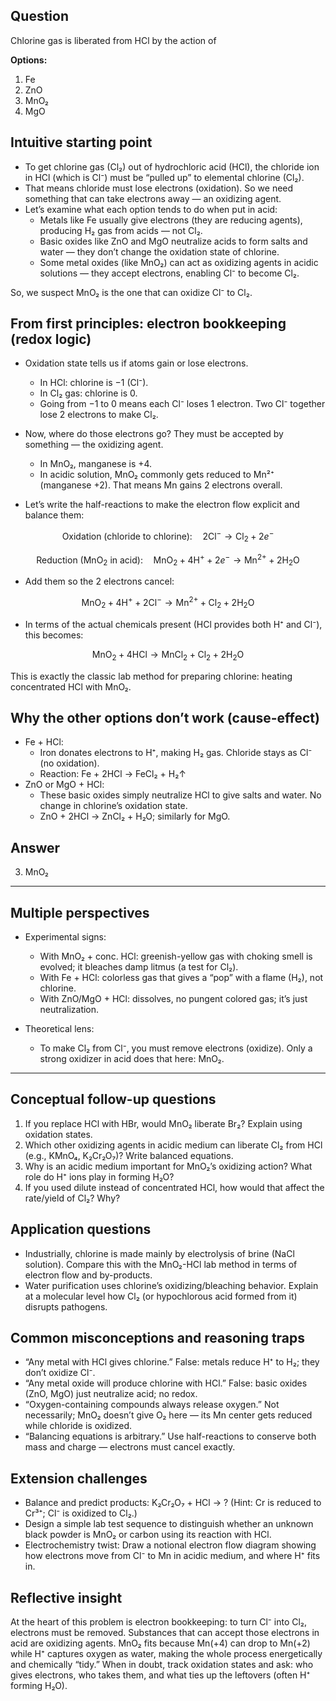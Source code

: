 ## Question
Chlorine gas is liberated from HCl by the action of

**Options:**

1. Fe
2. ZnO
3. MnO₂
4. MgO

## Intuitive starting point
- To get chlorine gas (Cl₂) out of hydrochloric acid (HCl), the chloride ion in HCl (which is Cl⁻) must be “pulled up” to elemental chlorine (Cl₂).  
- That means chloride must lose electrons (oxidation). So we need something that can take electrons away — an oxidizing agent.
- Let’s examine what each option tends to do when put in acid:
  - Metals like Fe usually give electrons (they are reducing agents), producing H₂ gas from acids — not Cl₂.
  - Basic oxides like ZnO and MgO neutralize acids to form salts and water — they don’t change the oxidation state of chlorine.
  - Some metal oxides (like MnO₂) can act as oxidizing agents in acidic solutions — they accept electrons, enabling Cl⁻ to become Cl₂.

So, we suspect MnO₂ is the one that can oxidize Cl⁻ to Cl₂.

## From first principles: electron bookkeeping (redox logic)
- Oxidation state tells us if atoms gain or lose electrons.
  - In HCl: chlorine is −1 (Cl⁻).
  - In Cl₂ gas: chlorine is 0.
  - Going from −1 to 0 means each Cl⁻ loses 1 electron. Two Cl⁻ together lose 2 electrons to make Cl₂.

- Now, where do those electrons go? They must be accepted by something — the oxidizing agent.
  - In MnO₂, manganese is +4.
  - In acidic solution, MnO₂ commonly gets reduced to Mn²⁺ (manganese +2). That means Mn gains 2 electrons overall.

- Let’s write the half-reactions to make the electron flow explicit and balance them:

```math
\text{Oxidation (chloride to chlorine):}\quad 2\text{Cl}^- \rightarrow \text{Cl}_2 + 2e^- 
```

```math
\text{Reduction (MnO}_2 \text{ in acid):}\quad \text{MnO}_2 + 4\text{H}^+ + 2e^- \rightarrow \text{Mn}^{2+} + 2\text{H}_2\text{O}
```

- Add them so the 2 electrons cancel:
  
```math
\text{MnO}_2 + 4\text{H}^+ + 2\text{Cl}^- \rightarrow \text{Mn}^{2+} + \text{Cl}_2 + 2\text{H}_2\text{O}
```

- In terms of the actual chemicals present (HCl provides both H⁺ and Cl⁻), this becomes:

```math
\text{MnO}_2 + 4\text{HCl} \rightarrow \text{MnCl}_2 + \text{Cl}_2 + 2\text{H}_2\text{O}
```

This is exactly the classic lab method for preparing chlorine: heating concentrated HCl with MnO₂.

## Why the other options don’t work (cause-effect)
- Fe + HCl:
  - Iron donates electrons to H⁺, making H₂ gas. Chloride stays as Cl⁻ (no oxidation).
  - Reaction: Fe + 2HCl → FeCl₂ + H₂↑
- ZnO or MgO + HCl:
  - These basic oxides simply neutralize HCl to give salts and water. No change in chlorine’s oxidation state.
  - ZnO + 2HCl → ZnCl₂ + H₂O; similarly for MgO.

## Answer
3. MnO₂

---

## Multiple perspectives

- Experimental signs:
  - With MnO₂ + conc. HCl: greenish-yellow gas with choking smell is evolved; it bleaches damp litmus (a test for Cl₂).
  - With Fe + HCl: colorless gas that gives a “pop” with a flame (H₂), not chlorine.
  - With ZnO/MgO + HCl: dissolves, no pungent colored gas; it’s just neutralization.

- Theoretical lens:
  - To make Cl₂ from Cl⁻, you must remove electrons (oxidize). Only a strong oxidizer in acid does that here: MnO₂.

---

## Conceptual follow-up questions
1. If you replace HCl with HBr, would MnO₂ liberate Br₂? Explain using oxidation states.
2. Which other oxidizing agents in acidic medium can liberate Cl₂ from HCl (e.g., KMnO₄, K₂Cr₂O₇)? Write balanced equations.
3. Why is an acidic medium important for MnO₂’s oxidizing action? What role do H⁺ ions play in forming H₂O?
4. If you used dilute instead of concentrated HCl, how would that affect the rate/yield of Cl₂? Why?

## Application questions
- Industrially, chlorine is made mainly by electrolysis of brine (NaCl solution). Compare this with the MnO₂-HCl lab method in terms of electron flow and by-products.
- Water purification uses chlorine’s oxidizing/bleaching behavior. Explain at a molecular level how Cl₂ (or hypochlorous acid formed from it) disrupts pathogens.

## Common misconceptions and reasoning traps
- “Any metal with HCl gives chlorine.” False: metals reduce H⁺ to H₂; they don’t oxidize Cl⁻.
- “Any metal oxide will produce chlorine with HCl.” False: basic oxides (ZnO, MgO) just neutralize acid; no redox.
- “Oxygen-containing compounds always release oxygen.” Not necessarily; MnO₂ doesn’t give O₂ here — its Mn center gets reduced while chloride is oxidized.
- “Balancing equations is arbitrary.” Use half-reactions to conserve both mass and charge — electrons must cancel exactly.

## Extension challenges
- Balance and predict products: K₂Cr₂O₇ + HCl → ? (Hint: Cr is reduced to Cr³⁺; Cl⁻ is oxidized to Cl₂.)
- Design a simple lab test sequence to distinguish whether an unknown black powder is MnO₂ or carbon using its reaction with HCl.
- Electrochemistry twist: Draw a notional electron flow diagram showing how electrons move from Cl⁻ to Mn in acidic medium, and where H⁺ fits in.

## Reflective insight
At the heart of this problem is electron bookkeeping: to turn Cl⁻ into Cl₂, electrons must be removed. Substances that can accept those electrons in acid are oxidizing agents. MnO₂ fits because Mn(+4) can drop to Mn(+2) while H⁺ captures oxygen as water, making the whole process energetically and chemically “tidy.” When in doubt, track oxidation states and ask: who gives electrons, who takes them, and what ties up the leftovers (often H⁺ forming H₂O).